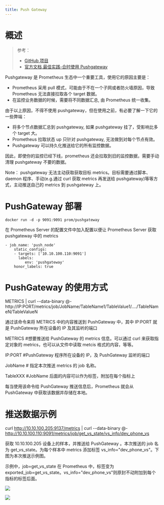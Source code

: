 ```yaml
---
title: Push Gateway
---
```


# 概述

> 参考：
>
> - [GitHub 项目](https://github.com/prometheus/pushgateway)
> - [官方文档,最佳实践-合时使用 Pushgateway](https://prometheus.io/docs/practices/pushing/#when-to-use-the-pushgateway)

Pushgateway 是 Prometheus 生态中一个重要工具，使用它的原因主要是：

- Prometheus 采用 pull 模式，可能由于不在一个子网或者防火墙原因，导致 Prometheus 无法直接拉取各个 target 数据。
- 在监控业务数据的时候，需要将不同数据汇总, 由 Prometheus 统一收集。

由于以上原因，不得不使用 pushgateway，但在使用之前，有必要了解一下它的一些弊端：

- 将多个节点数据汇总到 pushgateway, 如果 pushgateway 挂了，受影响比多个 target 大。
- Prometheus 拉取状态 up 只针对 pushgateway, 无法做到对每个节点有效。
- Pushgateway 可以持久化推送给它的所有监控数据。

因此，即使你的监控已经下线，prometheus 还会拉取到旧的监控数据，需要手动清理 pushgateway 不要的数据。

Note：
pushgateway 无法主动获取获取目标 metrics。目标需要通过脚本、daemon 程序、手动(e.g.通过 curl 获取 metrics 再发送给 pushgateway)等等方式，主动推送自己的 metrics 到 pushgateway 上。

# PushGateway 部署

    docker run -d -p 9091:9091 prom/pushgateway

在 Prometheus Server 的配置文件中加入配置以便让 Prometheus Server 获取 pushgateway 中的 metrics

    - job_name: 'push_node'
        static_configs:
        - targets: ['10.10.100.110:9091']
          labels:
             env: 'pushgateway'
        honor_labels: true

# PushGateway 的使用方式

METRICS | curl --data-binary @- http://IP:PORT/metrics/job/JobName/TableName1/TableValue1/..../TableNameN/TableValueN

通过该命令来将 METRICS 中的内容推送到 PushGateway 中，其中 IP:PORT 就是 PushGateway 所在设备的 IP 及其监听的端口

METRICS #想要推送给 PushGateway 的 metrics 信息。可以通过 curl 来获取指定对象的 metrics，也可以从文件中读取 metcis 格式的内容，等等。

IP:PORT #PushGateway 程序所在设备的 IP，及 PushGateway 监听的端口

JobName # 指定本次推送 metrics 的 job 名称。

TableXXX #JobName 后面的内容可以作为标签，附加在每个指标上

每当使用该命令给 PushGateway 推送信息后，Prometheus 就会从 PushGateway 中获取该数据并存储在本地。

# 推送数据示例

curl <http://10.10.100.205:9137/metrics> | curl --data-binary @- <http://10.10.100.110:9091/metrics/job/get_vs_state/vs_info/dev_phone_vs>

获取 10.10.100.205 设备上的样本，并推送给 PushGateway 。本次推送的 job 名为 get_vs_state。为每个样本中 metrics 添加标签 vs_info="dev_phone_vs"。下图为本次推送示例图。

示例中，job=get_vs_state 在 Prometheus 中，标签变为 exported_job=get_vs_state。vs_info="dev_phone_vs"则原封不动附加到每个指标的标签后面。

![](https://notes-learning.oss-cn-beijing.aliyuncs.com/wvhciw/1616069386870-f7a4bef3-7a2a-4a3f-9b22-76a0e1010f52.jpeg)

![](https://notes-learning.oss-cn-beijing.aliyuncs.com/wvhciw/1616069386943-043d33a2-dc2a-416b-af2e-75310c7d13d2.jpeg)
